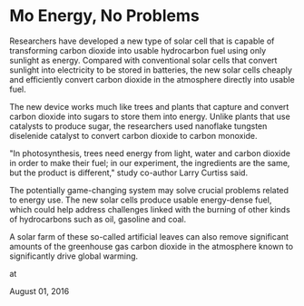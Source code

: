 # Mo Energy, No Problems
Researchers have developed a new type of solar cell that is capable of transforming carbon dioxide into usable hydrocarbon fuel using only sunlight as energy. Compared with conventional solar cells that convert sunlight into electricity to be stored in batteries, the new solar cells cheaply and efficiently convert carbon dioxide in the atmosphere directly into usable fuel.

The new device works much like trees and plants that capture and convert carbon dioxide into sugars to store them into energy. Unlike plants that use catalysts to produce sugar, the researchers used nanoflake tungsten diselenide catalyst to convert carbon dioxide to carbon monoxide.

"In photosynthesis, trees need energy from light, water and carbon dioxide in order to make their fuel; in our experiment, the ingredients are the same, but the product is different," study co-author Larry Curtiss said.

The potentially game-changing system may solve crucial problems related to energy use. The new solar cells produce usable energy-dense fuel, which could help address challenges linked with the burning of other kinds of hydrocarbons such as oil, gasoline and coal.

A solar farm of these so-called artificial leaves can also remove significant amounts of the greenhouse gas carbon dioxide in the atmosphere known to significantly drive global warming.










at

August 01, 2016
















